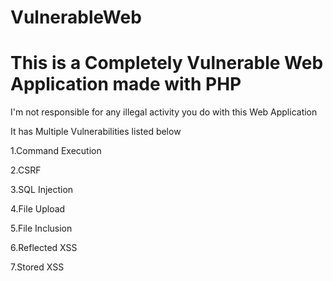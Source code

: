 # VulnerableWeb
# This is a Completely Vulnerable Web Application made with PHP


I'm not responsible for any illegal activity you do with this Web Application


It has Multiple Vulnerabilities listed below

1.Command Execution

2.CSRF

3.SQL Injection

4.File Upload

5.File Inclusion

6.Reflected XSS

7.Stored XSS
